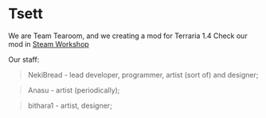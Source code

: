 # Tsett
We are Team Tearoom, and we creating a mod for Terraria 1.4
Check our mod in [Steam Workshop](https://steamcommunity.com/sharedfiles/filedetails/?id=2850294436)

Our staff:
>NekiBread - lead developer, programmer, artist (sort of) and designer;

>Anasu - artist (periodically);

>bithara1 - artist, designer;

